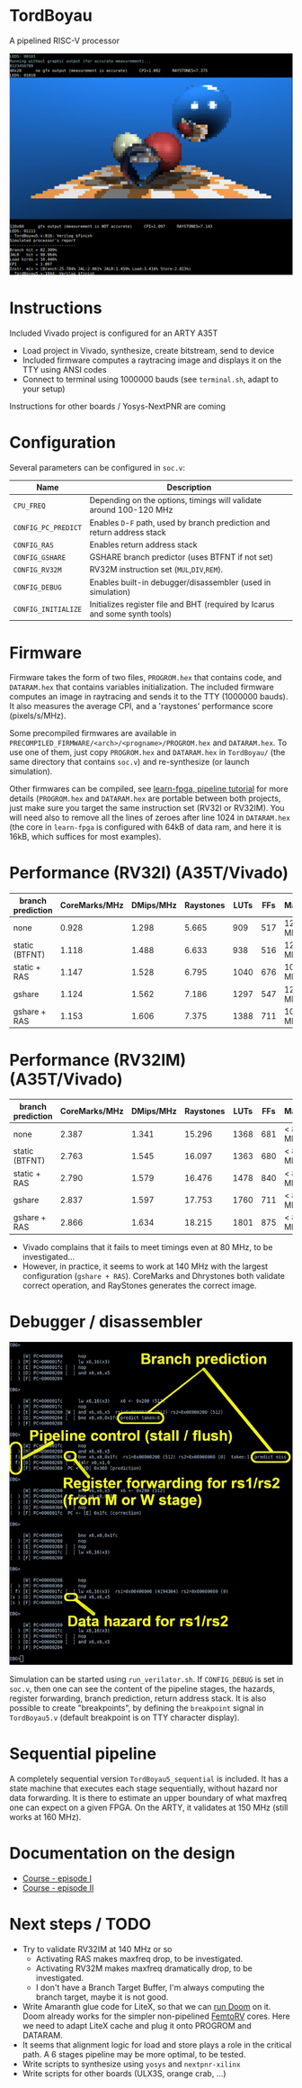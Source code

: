 # TordBoyau
A pipelined RISC-V processor

![](Images/tinyraytracer.png)

# Instructions
Included Vivado project is configured for an ARTY A35T

- Load project in Vivado, synthesize, create bitstream, send to device
- Included firmware computes a raytracing image and displays it on the TTY using ANSI codes
- Connect to terminal using 1000000 bauds (see `terminal.sh`, adapt to your setup)

Instructions for other boards / Yosys-NextPNR are coming

# Configuration
Several parameters can be configured in `soc.v`:

| Name               | Description                                                                 |
|--------------------|-----------------------------------------------------------------------------|
|`CPU_FREQ`          | Depending on the options, timings will validate around 100-120 MHz          |
|`CONFIG_PC_PREDICT` | Enables `D`-`F` path, used by branch prediction and return address stack    |
|`CONFIG_RAS`        | Enables return address stack                                                |
|`CONFIG_GSHARE`     | GSHARE branch predictor (uses BTFNT if not set)                             |
|`CONFIG_RV32M`      | RV32M instruction set (`MUL`,`DIV`,`REM`).                                  |
|`CONFIG_DEBUG`      | Enables built-in debugger/disassembler (used in simulation)                 |
|`CONFIG_INITIALIZE` | Initializes register file and BHT (required by Icarus and some synth tools) |

# Firmware

Firmware takes the form of two files, `PROGROM.hex` that contains
code, and `DATARAM.hex` that contains variables initialization. The
included firmware computes an image in raytracing and sends it to the
TTY (1000000 bauds). It also measures the average CPI, and a
'raystones' performance score (pixels/s/MHz).

Some precompiled firmwares are available in `PRECOMPILED_FIRMWARE/<arch>/<progname>/PROGROM.hex` and `DATARAM.hex`.
To use one of them, just copy `PROGROM.hex` and `DATARAM.hex` in
`TordBoyau/` (the same directory that contains `soc.v`) and re-synthesize (or launch simulation).

Other firmwares can be compiled, see [learn-fpga, pipeline
tutorial](https://github.com/BrunoLevy/learn-fpga/blob/master/FemtoRV/TUTORIALS/FROM_BLINKER_TO_RISCV/PIPELINE.md)
for more details (`PROGROM.hex` and `DATARAM.hex` are portable between
both projects, just make sure you target the same instruction set
(RV32I or RV32IM). You will need also to remove all the lines of zeroes
after line 1024 in `DATARAM.hex` (the core in `learn-fpga` is configured with
64kB of data ram, and here it is 16kB, which suffices for most examples).

# Performance (RV32I) (A35T/Vivado)

| branch prediction    | CoreMarks/MHz  |  DMips/MHz   | Raystones | LUTs  | FFs   | MaxFreq |
|----------------------|----------------|--------------|-----------|-------|-------|---------|
|     none             |  0.928         |   1.298      |  5.665    | 909   | 517   | 125 MHz |
| static (BTFNT)       |  1.118         |   1.488      |  6.633    | 938   | 516   | 125 MHz |
| static + RAS         |  1.147         |   1.528      |  6.795    | 1040  | 676   | 105 MHz |
| gshare               |  1.124         |   1.562      |  7.186    | 1297  | 547   | 120 MHz |
| gshare + RAS         |  1.153         |   1.606      |  7.375    | 1388  | 711   | 100 MHz |

# Performance (RV32IM) (A35T/Vivado)

| branch prediction    | CoreMarks/MHz  |  DMips/MHz   | Raystones | LUTs  | FFs   | MaxFreq  |
|----------------------|----------------|--------------|-----------|-------|-------|----------|
|     none             | 2.387          |  1.341       | 15.296    | 1368  | 681   | < 80 MHz |
| static (BTFNT)       | 2.763          |  1.545       | 16.097    | 1363  | 680   | < 80 MHz |
| static + RAS         | 2.790          |  1.579       | 16.476    | 1478  | 840   | < 80 MHz |
| gshare               | 2.837          |  1.597       | 17.753    | 1760  | 711   | < 80 MHz |
| gshare + RAS         | 2.866          |  1.634       | 18.215    | 1801  | 875   | < 80 MHz |

- Vivado complains that it fails to meet timings even at 80 MHz, to be investigated...
- However, in practice, it seems to work at 140 MHz with the largest configuration (`gshare + RAS`). CoreMarks
  and Dhrystones both validate correct operation, and RayStones generates the correct image.


# Debugger / disassembler

![](Images/debugger.png)

Simulation can be started using `run_verilator.sh`. If `CONFIG_DEBUG` is set in `soc.v`, then one can see the
content of the pipeline stages, the hazards, register forwarding, branch prediction, return address stack.
It is also possible to create "breakpoints", by defining the `breakpoint` signal in `TordBoyau5.v` (default
breakpoint is on TTY character display). 

# Sequential pipeline

A completely sequential version `TordBoyau5_sequential` is included. It has a state machine that executes each
stage sequentially, without hazard nor data forwarding. It is there to estimate an upper boundary of
what maxfreq one can expect on a given FPGA. On the ARTY, it validates at 150 MHz (still works at 160 MHz).

# Documentation on the design 

- [Course - episode I](https://github.com/BrunoLevy/learn-fpga/blob/master/FemtoRV/TUTORIALS/FROM_BLINKER_TO_RISCV/README.md)
- [Course - episode II](https://github.com/BrunoLevy/learn-fpga/blob/master/FemtoRV/TUTORIALS/FROM_BLINKER_TO_RISCV/PIPELINE.md)

# Next steps / TODO

- Try to validate RV32IM at 140 MHz or so
   - Activating RAS makes maxfreq drop, to be investigated.
   - Activating RV32M makes maxfreq dramatically drop, to be investigated.
   - I don't have a Branch Target Buffer, I'm always computing the branch target, maybe it is not good.
- Write Amaranth glue code for LiteX, so that we can
  [run Doom](https://github.com/BrunoLevy/learn-fpga/tree/master/LiteX/software/Doom) on it.
  Doom already works for the simpler non-pipelined
  [FemtoRV](https://github.com/BrunoLevy/learn-fpga/tree/master/FemtoRV) cores. Here we need to
  adapt LiteX cache and plug it onto PROGROM and DATARAM.
- It seems that alignment logic for load and store plays a role in the critical path.
  A 6 stages pipeline may be more optimal, to be tested.
- Write scripts to synthesize using `yosys` and `nextpnr-xilinx`
- Write scripts for other boards (ULX3S, orange crab, ...)
